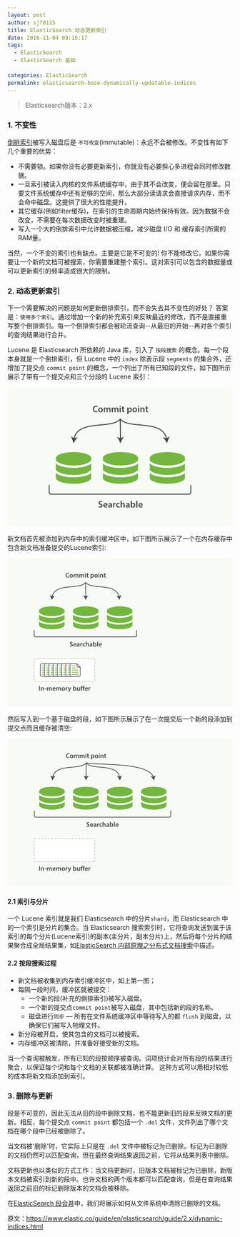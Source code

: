 ```yaml
---
layout: post
author: sjf0115
title: ElasticSearch 动态更新索引
date: 2016-11-04 09:15:17
tags:
  - ElasticSearch
  - ElasticSearch 基础

categories: ElasticSearch
permalink: elasticsearch-base-dynamically-updatable-indices
---
```


> Elasticsearch版本：2.x

### 1. 不变性

[倒排索引](https://smartsi.blog.csdn.net/article/details/52858049)被写入磁盘后是 `不可改变`(immutable)：永远不会被修改。不变性有如下几个重要的优势：
- 不需要锁。如果你没有必要更新索引，你就没有必要担心多进程会同时修改数据。
- 一旦索引被读入内核的文件系统缓存中，由于其不会改变，便会留在那里。只要文件系统缓存中还有足够的空间，那么大部分读请求会直接请求内存，而不会命中磁盘。这提供了很大的性能提升。
- 其它缓存(例如filter缓存)，在索引的生命周期内始终保持有效。因为数据不会改变，不需要在每次数据改变时被重建。
- 写入一个大的倒排索引中允许数据被压缩，减少磁盘 I/O 和 缓存索引所需的RAM量。

当然，一个不变的索引也有缺点。主要是它是不可变的! 你不能修改它。如果你需要让一个新的文档可被搜索，你需要重建整个索引。这对索引可以包含的数据量或可以更新索引的频率造成很大的限制。

### 2. 动态更新索引

下一个需要解决的问题是如何更新倒排索引，而不会失去其不变性的好处？ 答案是：`使用多个索引`。通过增加一个新的补充索引来反映最近的修改，而不是直接重写整个倒排索引。每一个倒排索引都会被轮流查询--从最旧的开始--再对各个索引的查询结果进行合并。

Lucene 是 Elasticsearch 所依赖的 Java 库，引入了 `按段搜索` 的概念。每一个段本身就是一个倒排索引，但 Lucene 中的 `index` 除表示段 `segments` 的集合外，还增加了提交点 `commit point` 的概念，一个列出了所有已知段的文件，如下图所示展示了带有一个提交点和三个分段的 Lucene 索引：

![](https://github.com/sjf0115/ImageBucket/blob/main/ElasticSearch/elasticsearch-base-dynamically-updatable-indices-1.png?raw=true)

新文档首先被添加到内存中的索引缓冲区中，如下图所示展示了一个在内存缓存中包含新文档准备提交的Lucene索引:

![](https://github.com/sjf0115/ImageBucket/blob/main/ElasticSearch/elasticsearch-base-dynamically-updatable-indices-2.png?raw=true)

然后写入到一个基于磁盘的段，如下图所示展示了在一次提交后一个新的段添加到提交点而且缓存被清空:

![](https://github.com/sjf0115/ImageBucket/blob/main/ElasticSearch/elasticsearch-base-dynamically-updatable-indices-3.png?raw=true)

#### 2.1 索引与分片

一个 Lucene 索引就是我们 Elasticsearch 中的分片`shard`，而 Elasticsearch 中的一个索引是分片的集合。当 Elasticsearch 搜索索引时，它将查询发送到属于该索引的每个分片(Lucene索引)的副本(主分片，副本分片)上，然后将每个分片的结果聚合成全局结果集，如[ElasticSearch 内部原理之分布式文档搜索](http://smartsi.club/2016/10/26/elasticsearch-internal-distributed-document-search/)中描述。

#### 2.2 按段搜索过程

- 新文档被收集到内存索引缓冲区中，如上第一图；
- 每隔一段时间，缓冲区就被提交：
  - 一个新的段(补充的倒排索引)被写入磁盘。
  - 一个新的提交点`commit point`被写入磁盘，其中包括新的段的名称。
  - 磁盘进行`同步` — 所有在文件系统缓冲区中等待写入的都 `flush` 到磁盘，以确保它们被写入物理文件。
- 新分段被开启，使其包含的文档可以被搜索。
- 内存缓冲区被清除，并准备好接受新的文档。

当一个查询被触发，所有已知的段按顺序被查询。词项统计会对所有段的结果进行聚合，以保证每个词和每个文档的关联都被准确计算。 这种方式可以用相对较低的成本将新文档添加到索引。

### 3. 删除与更新

段是不可变的，因此无法从旧的段中删除文档，也不能更新旧的段来反映文档的更新。相反，每个提交点 `commit point` 都包括一个 `.del` 文件，文件列出了哪个文档在哪个段中已经被删除了。

当文档被'删除'时，它实际上只是在 `.del` 文件中被标记为已删除。标记为已删除的文档仍然可以匹配查询，但在最终查询结果返回之前，它将从结果列表中删除。

文档更新也以类似的方式工作：当文档更新时，旧版本文档被标记为已删除，新版本文档被索引到新的段中。也许文档的两个版本都可以匹配查询，但是在查询结果返回之前旧的标记删除版本的文档会被移除。

在[ElasticSearch 段合并](http://smartsi.club/2016/11/05/elasticsearch-base-sgement-merge/)中，我们将展示如何从文件系统中清除已删除的文档。

原文：https://www.elastic.co/guide/en/elasticsearch/guide/2.x/dynamic-indices.html
